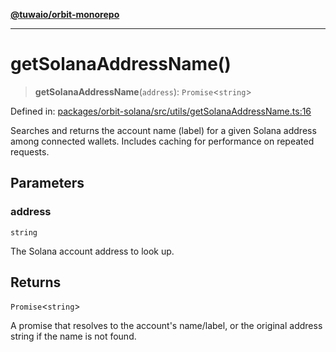 [**@tuwaio/orbit-monorepo**](../../../README.md)

***

# getSolanaAddressName()

> **getSolanaAddressName**(`address`): `Promise`\<`string`\>

Defined in: [packages/orbit-solana/src/utils/getSolanaAddressName.ts:16](https://github.com/TuwaIO/orbit/blob/0a547de510feac66ba5025ce9b417e851c46c108/packages/orbit-solana/src/utils/getSolanaAddressName.ts#L16)

Searches and returns the account name (label) for a given Solana address
among connected wallets. Includes caching for performance on repeated requests.

## Parameters

### address

`string`

The Solana account address to look up.

## Returns

`Promise`\<`string`\>

A promise that resolves to the account's name/label, or the original address string if the name is not found.
